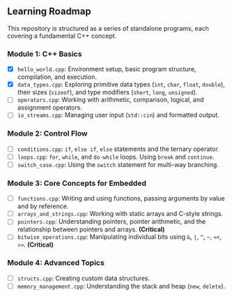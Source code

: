 ## Learning Roadmap
This repository is structured as a series of standalone programs, each covering a fundamental C++ concept.

### Module 1: C++ Basics
- [x] `hello_world.cpp`: Environment setup, basic program structure, compilation, and execution.
- [x] `data_types.cpp`: Exploring primitive data types (`int`, `char`, `float`, `double`), their sizes (`sizeof`), and type modifiers (`short`, `long`, `unsigned`).
- [ ] `operators.cpp`: Working with arithmetic, comparison, logical, and assignment operators.
- [ ] `io_streams.cpp`: Managing user input (`std::cin`) and formatted output.

### Module 2: Control Flow
- [ ] `conditions.cpp`: `if`, `else if`, `else` statements and the ternary operator.
- [ ] `loops.cpp`: `for`, `while`, and `do-while` loops. Using `break` and `continue`.
- [ ] `switch_case.cpp`: Using the `switch` statement for multi-way branching.

### Module 3: Core Concepts for Embedded
- [ ] `functions.cpp`: Writing and using functions, passing arguments by value and by reference.
- [ ] `arrays_and_strings.cpp`: Working with static arrays and C-style strings.
- [ ] `pointers.cpp`: Understanding pointers, pointer arithmetic, and the relationship between pointers and arrays. **(Critical)**
- [ ] `bitwise_operations.cpp`: Manipulating individual bits using `&`, `|`, `^`, `~`, `<<`, `>>`. **(Critical)**

### Module 4: Advanced Topics
- [ ] `structs.cpp`: Creating custom data structures.
- [ ] `memory_management.cpp`: Understanding the stack and heap (`new`, `delete`).